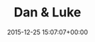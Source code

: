 ---
title:		"Dan & Luke"
type:		"photos"
mediatype:		"upload"
location:		"Howth, Ireland"
date:		"2015-12-25 15:07:07+00:00"
album:		"people"
filename:		"dan-and-luke-kitchen.md"
series:		"family"
cl_public_id:		"people/dan_and_luke_kitchen"
cl_version:		1497005420
format:		"tiff"
bytes:		9296220
width:		2561
height:		1440
colours:
- "#F1DDD4"
- "#7F523C"
- "#DDA27B"
- "#35221D"
- "#773B0A"
- "#10111C"
- "#011026"
- "#3A1A07"
- "#DADCE5"
- "#221D1C"
- "#8D4C06"
- "#CF780C"
- "#28242B"
- "#E4EAED"
- "#40517D"
- "#EBB370"
- "#826F6D"
- "#C66D20"
- "#774642"
- "#DCD3DA"
- "#181016"
- "#01477C"
- "#130E15"
- "#6F6E7F"
- "#011A32"
- "#846743"
exposure_mode:		"Auto"
program:		"Aperture-priority AE"
aperture:		"6.3"
focal_length:		"24.0 mm"
iso:		"1250"
shutter_speed:		"1/40"
metering:		"Multi-segment"
flash:		"Off, Did not fire"
white_balance:		"Custom"
colour_temp:		"5050"
has_crop:		"false"
orientation:		"Horizontal (normal)"
camera_model:		"NIKON D800"
lens_info:		"24-70mm f/2.8"
artist: "Matt Finucane"
x_resolution:		"300"
y_resolution:		"300"
---